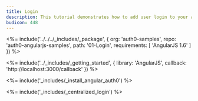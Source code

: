 ```yaml
---
title: Login
description: This tutorial demonstrates how to add user login to your application with Auth0
budicon: 448
---
```


<%= include('../../../_includes/_package', {
  org: 'auth0-samples',
  repo: 'auth0-angularjs-samples',
  path: '01-Login',
  requirements: [
    'AngularJS 1.6'
  ]
}) %>

<%= include('../_includes/_getting_started', { library: 'AngularJS', callback: 'http://localhost:3000/callback' }) %>

<%= include('_includes/_install_angular_auth0') %>

<%= include('_includes/_centralized_login') %>
